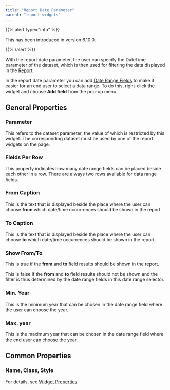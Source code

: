 ```yaml
---
title: "Report Date Parameter"
parent: "report-widgets"
---
```


{{% alert type="info" %}}

This has been introduced in version 6.10.0.

{{% /alert %}}

With the report date parameter, the user can specify the DateTime parameter of the dataset, which is then used for filtering the data displayed in the [Report](report-widgets).

In the report date parameter you can add [Date Range Fields](date-range-field) to make it easier for an end user to select a data range. To do this, right-click the widget and choose **Add field** from the pop-up menu.

## General Properties

### Parameter

This refers to the dataset parameter, the value of which is restricted by this widget. The corresponding dataset must be used by one of the report widgets on the page.

### Fields Per Row

This property indicates how many date range fields can be placed beside each other in a row. There are always two rows available for data range fields.

### From Caption

This is the text that is displayed beside the place where the user can choose **from** which date/time occurrences should be shown in the report.

### To Caption

This is the text that is displayed beside the place where the user can choose **to** which date/time occurrences should be shown in the report.

### Show From/To

This is true if the **from** and **to** field results should be shown in the report.

This is false if the **from** and **to** field results should not be shown and the filter is thus determined by the date range fields in this date range selector.

### Min. Year

This is the minimum year that can be chosen in the date range field where the user can choose the year.

### Max. year

This is the maximum year that can be chosen in the date range field where the end user can choose the year.

## Common Properties

### Name, Class, Style

For details, see [Widget Properties](common-widget-properties).
